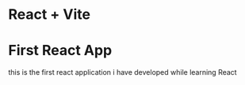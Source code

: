 # React + Vite
# First React App
this is the first react application  i  have developed while learning React
